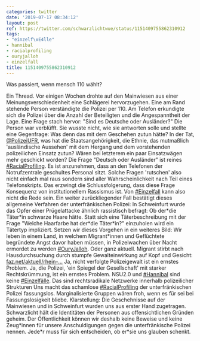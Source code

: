 ```yaml
---
categories: twitter
date: '2019-07-17 08:34:12'
layout: post
ref: https://twitter.com/schwarzlichtwue/status/1151409755862310912
tags:
- "einzelf\xE4lle"
- hannibal
- racialprofiling
- ouryjalloh
- einzelfall
title: 1151409755862310912
---
```

Was passiert, wenn mensch 110 wählt?



Ein Thread.
Vor einigen Wochen drohte auf den Mainwiesen aus einer Meinungsverschiedenheit eine Schlägerei hervorzugehen. Eine am Rand stehende Person verständigte die Polizei per 110.
Am Telefon erkundigte sich die Polizei über die Anzahl der Beteiligten und die Angespanntheit der Lage. Eine Frage stach hervor: "Sind es Deutsche oder Ausländer?"
Die Person war verblüfft. Sie wusste nicht, wie sie antworten solle und stellte eine Gegenfrage: Was denn das mit dem Geschehen zutun hätte?
In der Tat, [@PolizeiUFR](https://twitter.com/PolizeiUFR), was hat die Staatsangehörigkeit, die Ethnie, das mutmaßlich 'ausländische Aussehen' mit dem Hergang und dem vorstehenden  polizeilichen Einsatz zutun? Wären bei letzterem ein paar Einsatzwägen mehr geschickt worden?
Die Frage "Deutsch oder Ausländer" ist reines [#RacialProfiling](/t/racialprofiling). Es ist anzunehmen, dass an den Telefonen der Notrufzentrale geschultes Personal sitzt. Solche Fragen 'rutschen' also nicht einfach mal raus sondern sind aller Wahrscheinlichkeit nach Teil eines Telefonskripts.
Das erzwingt die Schlussfolgerung, dass diese Frage Konsequenz von institutionellem Rassismus ist.
Von [#Einzelfall](/t/einzelfall) kann also nicht die Rede sein. Ein weiter zurückliegender Fall bestätigt dieses allgemeine Verfahren der unterfränkischen Polizei: In Schweinfurt wurde das Opfer einer Prügelattacke ähnlich rassistisch befragt: Ob der\*die Täter\*in schwarze Haare hätte.
Statt sich eine Täterbeschreibung mit der Frage "Welche Haarfarbe hat der\*die Täter\*in?" einzuholen wird ein Tätertyp impliziert.
Setzen wir dieses Vorgehen in ein weiteres Bild: Wir leben in einem Land, in welchem Migrant\*innen und Geflüchtete begründete Angst davor haben müssen, in Polizeiwachen über Nacht ermordet zu werden [#OuryJalloh](/t/ouryjalloh).
Oder ganz aktuell. Migrant stirbt nach Hausdurchsuchung durch stumpfe Gewalteinwirkung auf Kopf und Gesicht: [faz.net/aktuell/rhein-…](https://www.faz.net/aktuell/rhein-main/region-und-hessen/mann-in-hattersheim-an-hirnschwellung-gestorben-16285951.html)
Ja, nicht verfolgte Polizeigewalt ist ein ernstes Problem. Ja, die Polizei, 'ein Spiegel der Gesellschaft' mit starker Rechtskrümmung, ist ein ernstes Problem. NSU2.0 und [#Hannibal](/t/hannibal) sind keine [#Einzelfälle](/t/einzelfälle). Das sind rechtsradikale Netzwerke innerhalb polizeilicher Strukturen
Uns macht das schamlose [#RacialProfiling](/t/racialprofiling) der unterfränkischen Polizei fassungslos. Marginalisierte Gruppen wären froh, wenn es für sei bei Fassungslosigkeit bliebe.
Klarstellung: Die Geschehnisse auf der Mainwiesen und in Schweinfurt wurden uns aus erster Hand zugetragen. Schwarzlicht hält die Identitäten der Personen aus offensichtlichen Gründen geheim.
Der Öffentlichkeit können wir deshalb keine Beweise und keine Zeug\*innen für unsere Anschuldigungen gegen die unterfränkische Polizei nennen. Jede\*r muss für sich entscheiden, ob er\*sie uns glauben schenkt.